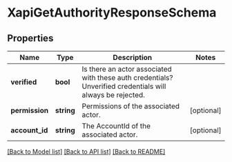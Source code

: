 # XapiGetAuthorityResponseSchema

## Properties
Name | Type | Description | Notes
------------ | ------------- | ------------- | -------------
**verified** | **bool** | Is there an actor associated with these auth credentials? Unverified credentials will always be rejected. | 
**permission** | **string** | Permissions of the associated actor. | [optional] 
**account_id** | **string** | The AccountId of the associated actor. | [optional] 

[[Back to Model list]](../README.md#documentation-for-models) [[Back to API list]](../README.md#documentation-for-api-endpoints) [[Back to README]](../README.md)


